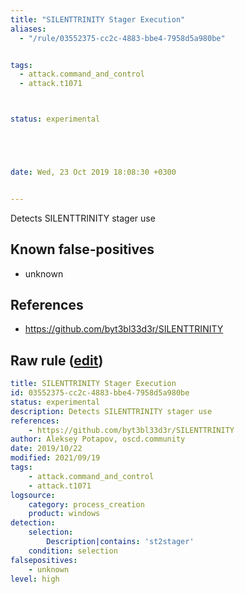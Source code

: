 ```yaml
---
title: "SILENTTRINITY Stager Execution"
aliases:
  - "/rule/03552375-cc2c-4883-bbe4-7958d5a980be"


tags:
  - attack.command_and_control
  - attack.t1071



status: experimental





date: Wed, 23 Oct 2019 18:08:30 +0300


---
```


Detects SILENTTRINITY stager use

<!--more-->


## Known false-positives

* unknown



## References

* https://github.com/byt3bl33d3r/SILENTTRINITY


## Raw rule ([edit](https://github.com/SigmaHQ/sigma/edit/master/rules/windows/process_creation/proc_creation_win_silenttrinity_stage_use.yml))
```yaml
title: SILENTTRINITY Stager Execution
id: 03552375-cc2c-4883-bbe4-7958d5a980be
status: experimental
description: Detects SILENTTRINITY stager use
references:
    - https://github.com/byt3bl33d3r/SILENTTRINITY
author: Aleksey Potapov, oscd.community
date: 2019/10/22
modified: 2021/09/19
tags:
    - attack.command_and_control
    - attack.t1071
logsource:
    category: process_creation
    product: windows
detection:
    selection:
        Description|contains: 'st2stager'
    condition: selection
falsepositives:
    - unknown
level: high
```
